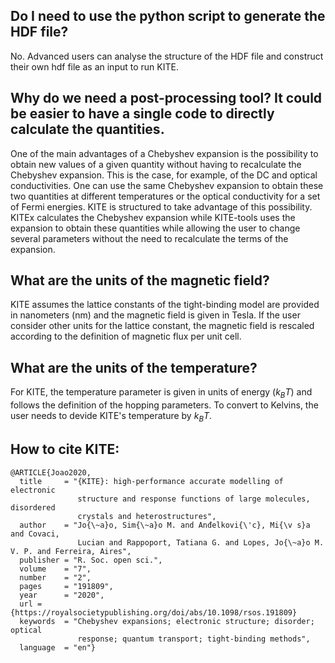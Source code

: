 
## Do I need to use the python script to generate the HDF file?

No. Advanced users can analyse the structure of the HDF file and construct their own hdf file as an input to run KITE. 

## Why do we need a post-processing tool? It could be easier to have a single code to directly calculate the quantities.

One of the main advantages of a Chebyshev expansion is the possibility to obtain new values of a given quantity without having to recalculate the Chebyshev expansion. This is the case, for example, of the DC and optical conductivities. One can use the same Chebyshev expansion to obtain these two quantities at different temperatures or the optical conductivity for a set of Fermi energies. KITE is structured to take advantage of this possibility. KITEx calculates the Chebyshev expansion while KITE-tools uses the expansion to obtain these quantities while allowing the user to change several parameters without the need to recalculate the terms of the expansion.

## What are the units of the magnetic field?  

KITE assumes the lattice constants of the tight-binding model are provided in nanometers (nm) and the magnetic field is given in Tesla. If the user consider other units for the lattice constant, the magnetic field is rescaled according to the definition of magnetic flux per unit cell. 


## What are the units of the temperature? 
For KITE, the temperature parameter is given in units of energy ($k_B T$) and follows the definition of the hopping parameters. To convert to Kelvins, the user needs to devide KITE's temperature by $k_B T$.

## How to cite KITE:

```
@ARTICLE{Joao2020,
  title     = "{KITE}: high-performance accurate modelling of electronic
               structure and response functions of large molecules, disordered
               crystals and heterostructures",
  author    = "Jo{\~a}o, Sim{\~a}o M. and Anđelkovi{\'c}, Mi{\v s}a and Covaci, 
               Lucian and Rappoport, Tatiana G. and Lopes, Jo{\~a}o M. V. P. and Ferreira, Aires",
  publisher = "R. Soc. open sci.",
  volume    = "7",
  number    = "2",
  pages     = "191809",
  year      = "2020",
  url = {https://royalsocietypublishing.org/doi/abs/10.1098/rsos.191809}
  keywords  = "Chebyshev expansions; electronic structure; disorder; optical
               response; quantum transport; tight-binding methods",
  language  = "en"}
```

